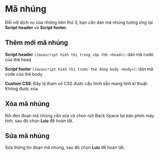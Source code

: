 # Mã nhúng

Đối với dịch vụ của những bên thứ 3, bạn cần dán mã nhúng tương ứng tại **Script header** và **Script footer**.

## Thêm mới mã nhúng

**Script header** `(Javascript hiển thị trong cặp thẻ <head>)`: dán mã code của thẻ head

**Script footer** `(Javascript hiển thị trước thẻ đóng body <body>)`: dán mã code của thẻ body

**Custom CSS**: Đây là tham số CSS được cấu hình sẵn mang tính kĩ thuật. Không được xóa.
  
## Xóa mã nhúng
Bôi đen đoạn mã nhúng cần xóa và chọn nút Back Space tại bàn phím máy tính, sau đó chọn **Lưu** để hoàn tất.

## Sửa mã nhúng
Sửa thông tin đoạn mã nhúng, sau đó chọn **Lưu** để hoàn tất.
